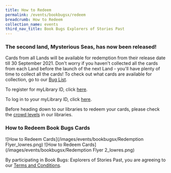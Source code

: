 ```yaml
---
title: How to Redeem
permalink: /events/bookbugsx/redeem
breadcrumb: How to Redeem
collection_name: events
third_nav_title: Book Bugs Explorers of Stories Past
---
```

### The second land, Mysterious Seas, has now been released!

Cards from all Lands will be available for redemption from their release date till 30 September 2021. Don't worry if you haven't collected all the cards from each Land before the launch of the next Land - you'll have plenty of time to collect all the cards! To check out what cards are available for collection, go to our [Bug List](/events/bookbugsx/buglist).

To register for myLibrary ID, click <a href="https://account.nlb.gov.sg" target="_blank" rel="noopener noreferrer">here</a>.

To log in to your myLibrary ID, click <a href="https://nlb.gov.sg/mylibrary" target="_blank" rel="noopener noreferrer">here</a>.

Before heading down to our libraries to redeem your cards, please check the <a href="https://nlb.gov.sg/visitors" target="_blank" rel="noopener noreferrer">crowd levels</a> in our libraries.

### How to Redeem Book Bugs Cards

![How to Redeem Cards](/images/events/bookbugsx/Redemption Flyer_lowres.png)
![How to Redeem Cards](/images/events/bookbugsx/Redemption Flyer 2_lowres.png)



By participating in Book Bugs: Explorers of Stories Past, you are agreeing to our <a href="/events/bookbugsx/termsandconditions/" target="_blank" rel="noopener noreferrer">Terms and Conditions</a>.
